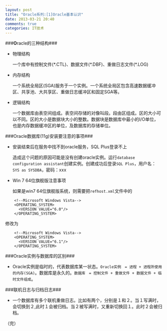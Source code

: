 ```yaml
---
layout: post
title: "Oracle系列:[1]Oracle基本认识"
date: 2013-03-21 20:40
comments: true
categories: IT技术
---
```

###**O**racle的三种结构###

- 物理结构
    
    一个库中有控制文件(\*.CTL)、数据文件(\*.DBF)、重做日志文件(\*.LOG)

- 内存结构

    一个系统全局区(SGA)服务于一个实例。一个系统全局区包含高速数据缓冲区、共享池、大共享区、重做日志缓冲区和固定SGA等。
    
- 逻辑结构
    
    一个数据库由表空间组成。表空间存储的对像叫段。段由区组成。区的大小可以不同。区的大小是数据块大小的整数。数据块是数据库中最小的I/O单位，也是内存数据缓冲区的单位，及数据库的存储单位。

<!-- more -->

###Oracle数据库(11g)安装要注意的事项###

- 安装结束后在服务中找不到oracle服务，SQL Plus登录不上

    造成这个问题的原因可能是没有创建oracle实例。运行`database configuration assistant`创建实例。创建成功后登录`SQL Plus`，用户名：`SYS as SYSDBA`，密码：xxx
    
- Win 7 64位旗舰版注意事项

    如果是win7 64位旗舰版系统，则需要把`refhost.xml`文件中的
    
```
    <!--Microsoft Windows Vista-->
    <OPERATING_SYSTEM>
      <VERSION VALUE="6.0"/>
    </OPERATING_SYSTEM>
```

修改为

```
    <!--Microsoft Windows Vista-->
    <OPERATING_SYSTEM>
      <VERSION VALUE="6.1"/>
    </OPERATING_SYSTEM>
```


###Oracle实例与数据库的区别###

- Oracle实例是临时的，代表数据库某一状态。`Oracle实例　= 进程 + 进程所使用的内存(SGA)`。数据库是永久的。`数据库　= 控制文件 + 重做文件 + 数据文件 + 临时文件组成`。

###联机日志与归档日志###

- 一个数据库有多个联机重做日志。比如有两个，分别是１和２。当１写满时，会切换到２,此时１会被归档。当２被写满时，又重新切换回１。此时２会被归档。


（完）
